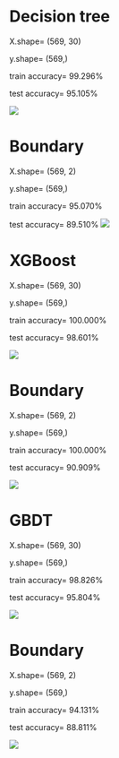 # Decision tree
X.shape=  (569, 30)

y.shape=  (569,)

train accuracy= 99.296%

test accuracy= 95.105%

![](https://cdn.discordapp.com/attachments/753602758023839817/1055417986556624926/image.png)
# Boundary
X.shape=  (569, 2)

y.shape=  (569,)

train accuracy= 95.070%

test accuracy= 89.510%
![](https://cdn.discordapp.com/attachments/753602758023839817/1055417620628783154/image.png)

# XGBoost 
X.shape=  (569, 30)

y.shape=  (569,)

train accuracy= 100.000%

test accuracy= 98.601%

![](https://cdn.discordapp.com/attachments/753602758023839817/1055419745052147722/image.png)

# Boundary
X.shape=  (569, 2)

y.shape=  (569,)

train accuracy= 100.000%

test accuracy= 90.909%

![](https://cdn.discordapp.com/attachments/753602758023839817/1055420015039492097/image.png)

# GBDT 
X.shape=  (569, 30)

y.shape=  (569,)

train accuracy= 98.826%

test accuracy= 95.804%

![](https://cdn.discordapp.com/attachments/753602758023839817/1055420499137667173/image.png)
# Boundary
X.shape=  (569, 2)

y.shape=  (569,)

train accuracy= 94.131%

test accuracy= 88.811%

![](https://cdn.discordapp.com/attachments/753602758023839817/1055420665240498216/image.png)



